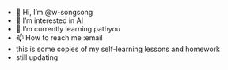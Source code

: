 - 👋 Hi, I’m @w-songsong
- 👀 I’m interested in AI 
- 🌱 I’m currently learning pathyou
- 📫 How to reach me :email
- this is some copies of my self-learning lessons and homework
- still updating 
